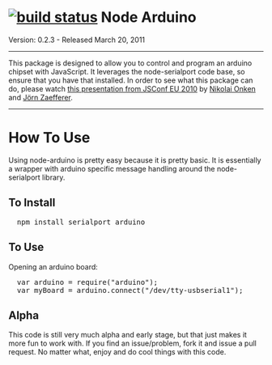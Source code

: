 [![build status](https://secure.travis-ci.org/voodootikigod/node-arduino.png)](http://travis-ci.org/voodootikigod/node-arduino)
Node Arduino
============

Version: 0.2.3 - Released March 20, 2011

*****

This package is designed to allow you to control and program an arduino chipset with JavaScript. It leverages the node-serialport code base, so ensure that you have that installed. In order to see what this package can do, please watch [this presentation from JSConf EU 2010](http://jsconf.eu/2010/speaker/livingroombindmotion_function.html) by [Nikolai Onken](http://twitter.com/nonken) and [Jörn Zaefferer](http://bassistance.de/).

*****

How To Use
==========

Using node-arduino is pretty easy because it is pretty basic. It is essentially a wrapper with arduino specific message handling around the node-serialport library.

To Install
----------

<pre>
  npm install serialport arduino
</pre>

To Use
------

Opening an arduino board:

<pre>
  var arduino = require("arduino");
  var myBoard = arduino.connect("/dev/tty-usbserial1");
</pre>
  
Alpha
-----

This code is still very much alpha and early stage, but that just makes it more fun to work with. If you find an issue/problem, fork it and issue a pull request. No matter what, enjoy and do cool things with this code.